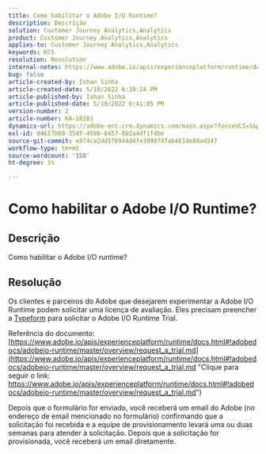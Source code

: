 ```yaml
---
title: Como habilitar o Adobe I/O Runtime?
description: Descrição
solution: Customer Journey Analytics,Analytics
product: Customer Journey Analytics,Analytics
applies-to: Customer Journey Analytics,Analytics
keywords: KCS
resolution: Resolution
internal-notes: https://www.adobe.io/apis/experienceplatform/runtime/docs.html#!adobedocs/adobeio-runtime/master/README.md
bug: false
article-created-by: Ishan Sinha
article-created-date: 5/10/2022 6:39:24 PM
article-published-by: Ishan Sinha
article-published-date: 5/10/2022 6:41:05 PM
version-number: 2
article-number: KA-16281
dynamics-url: https://adobe-ent.crm.dynamics.com/main.aspx?forceUCI=1&pagetype=entityrecord&etn=knowledgearticle&id=1ee66c7f-90d0-ec11-a7b5-0022480a8753
exl-id: d4617b60-35df-459b-8457-002a4df1f4be
source-git-commit: e8f4ca2dd578944d4fe399074fab461de88ad247
workflow-type: tm+mt
source-wordcount: '158'
ht-degree: 1%

---
```


# Como habilitar o Adobe I/O Runtime?

## Descrição


Como habilitar o Adobe I/O runtime?


## Resolução


Os clientes e parceiros do Adobe que desejarem experimentar a Adobe I/O Runtime podem solicitar uma licença de avaliação. Eles precisam preencher a [Typeform](https://adobeio.typeform.com/to/RWhT8Y) para solicitar o Adobe I/O Runtime Trial.

Referência do documento:
[https://www.adobe.io/apis/experienceplatform/runtime/docs.html#!adobedocs/adobeio-runtime/master/overview/request_a_trial.md](https://www.adobe.io/apis/experienceplatform/runtime/docs.html#!adobedocs/adobeio-runtime/master/overview/request_a_trial.md "Clique para seguir o link: https://www.adobe.io/apis/experienceplatform/runtime/docs.html#!adobedocs/adobeio-runtime/master/overview/request_a_trial.md")

Depois que o formulário for enviado, você receberá um email do Adobe (no endereço de email mencionado no formulário) confirmando que a solicitação foi recebida e a equipe de provisionamento levará uma ou duas semanas para atender à solicitação. Depois que a solicitação for provisionada, você receberá um email diretamente.
